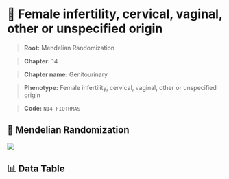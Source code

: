 # 🧪 Female infertility, cervical, vaginal, other or unspecified origin

> **Root:** Mendelian Randomization

> **Chapter:** 14  

> **Chapter name:** Genitourinary

> **Phenotype:** Female infertility, cervical, vaginal, other or unspecified origin  

> **Code:** `N14_FIOTHNAS`

## 🧬 Mendelian Randomization  

<img src="/MR/Figures/Forward/N14_FIOTHNAS.png"/>

## 📊 Data Table

<CsvTableMRF src="/public/MR/Data/Forward/N14_FIOTHNAS.csv"/>
